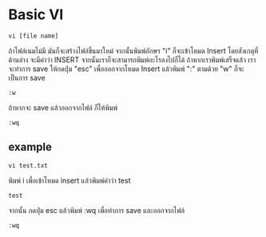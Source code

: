 # Basic VI

```
vi [file name]
```

ถ้าไฟล์เนมไม่มี มันก็จะสร้างไฟล์ขึ้นมาใหม่ จากนั้นพิมพ์อักษร "i" ก็จะเข้าโหมด Insert โดยสังเกตุที่ด้านล่าง จะมีคำว่า INSERT จากนั้นเราก็จะสามารถพิมพ์อะไรลงไปก็ได้ ถ้าหากเราพิมพ์เสร็จแล้ว เราจะทำการ save ให้กดปุ่ม "esc" เพื่อออกจากโหมด Insert แล้วพิมพ์ ":" ตามด้วย "w" ก็จะเป็นการ save
```
:w
```
ถ้าหากจะ save แล้วออกจากไฟล์ ก็ให้พิมพ์
```
:wq
```
## example
```
vi test.txt
```
พิมพ์ i เพื่อเข้าโหมด insert แล้วพิมพ์คำว่า test
```
test
```
จากนั้น กดปุ่ม esc แล้วพิมพ์ :wq เพื่อทำการ save และออกจากไฟล์
```
:wq
```